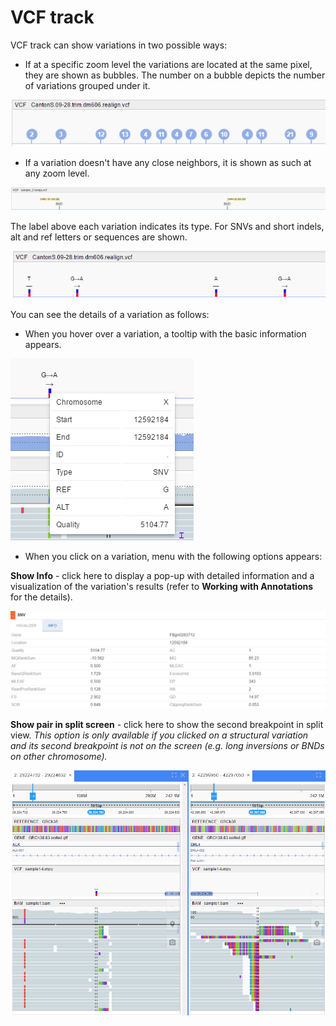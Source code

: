 # VCF track
VCF track can show variations in two possible ways:

* If at a specific zoom level the variations are located at the same pixel, they are shown as bubbles. The number on a bubble depicts the number of variations grouped under it.

![NGB GUI](images/tracks-vcf-1.png)

* If a variation doesn't have any close neighbors, it is shown as such at any zoom level.

![NGB GUI](images/tracks-vcf-2.png)

The label above each variation indicates its type.  For SNVs and short indels, alt and ref letters or sequences are shown.

![NGB GUI](images/tracks-vcf-3.png)

You can see the details of a variation as follows:

* When you hover over a variation, a tooltip with the basic information appears.

![NGB GUI](images/tracks-vcf-4.png)

* When you click on a variation, menu with the following options appears:


**Show Info** - click here to display a pop-up with detailed information and a visualization of the variation's results (refer to **Working with Annotations** for the details).

![NGB GUI](images/tracks-vcf-5.png)

**Show pair in split screen** - click here to show the second breakpoint in split view. *This option is only available if you clicked on a structural variation and its second breakpoint is not on the screen (e.g. long inversions or BNDs on other chromosome).*

![NGB GUI](images/tracks-vcf-6.png)
